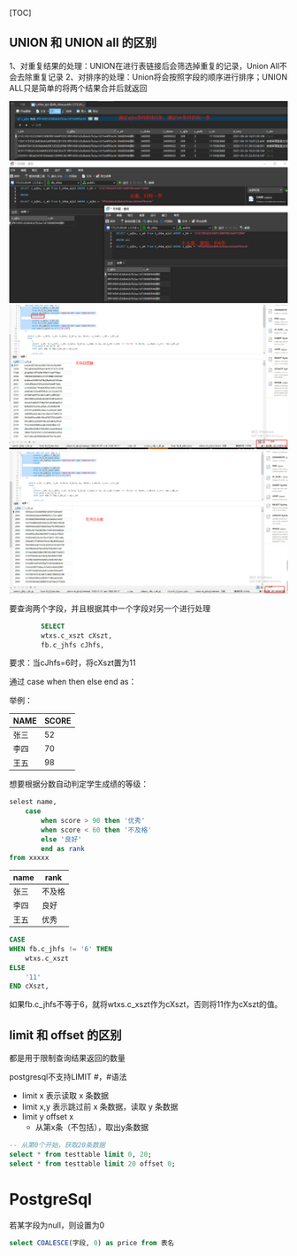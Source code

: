 [TOC]

## UNION 和 UNION all 的区别

1、对重复结果的处理：UNION在进行表链接后会筛选掉重复的记录，Union All不会去除重复记录
2、对排序的处理：Union将会按照字段的顺序进行排序；UNION ALL只是简单的将两个结果合并后就返回

![](..\images\union.png)
![](..\images\union2.png)
![](..\images\union3.png)


要查询两个字段，并且根据其中一个字段对另一个进行处理

```sql
        SELECT
        wtxs.c_xszt cXszt,
        fb.c_jhfs cJhfs,
```

要求：当cJhfs=6时，将cXszt置为11

通过 case when then else end as：

举例：

| NAME | SCORE |
| ---- | ----- |
| 张三 | 52    |
| 李四 | 70    |
| 王五 | 98    |

想要根据分数自动判定学生成绩的等级：

```sql
selest name,
	case 
		when score > 90 then '优秀'
		when score < 60 then '不及格'
		else '良好'
		end as rank
from xxxxx
```

| name | rank   |
| ---- | ------ |
| 张三 | 不及格 |
| 李四 | 良好   |
| 王五 | 优秀   |



```sql
CASE
WHEN fb.c_jhfs != '6' THEN
	wtxs.c_xszt
ELSE
	'11'
END cXszt,
```

如果fb.c_jhfs不等于6，就将wtxs.c_xszt作为cXszt，否则将11作为cXszt的值。





## limit 和 offset 的区别

都是用于限制查询结果返回的数量

postgresql不支持LIMIT #，#语法

* limit x 表示读取 x 条数据
* limit x,y 表示跳过前 x 条数据，读取 y 条数据
* limit y offset x 
  * 从第x条（不包括），取出y条数据

```sql
-- 从第0个开始，获取20条数据
select * from testtable limit 0, 20; 
select * from testtable limit 20 offset 0;    
```







# PostgreSql

若某字段为null，则设置为0

```sql
select COALESCE(字段, 0) as price from 表名
```

